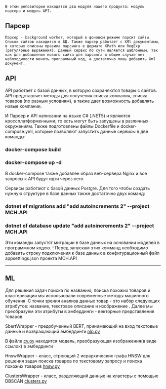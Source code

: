     В этом репозитории находятся два модуля нашего продукта: модуль парсера и модуль API.
## Парсер

    Парсер - background worker, который в фоновом режиме парсит сайты. Список сайтов находится в БД. Также парсер работает с XMl документами, в которых описаны правила парсинга в формате XPath или RegExp (регулярные выражения). Данный сервис по сути является шаблонным, так как для добавления нового сайта для парсинга в общем случае нет небоходимости менять программный код, а достаточно лишь добавить Xml документ.

## API
API работает с базой данных, в которую сохраняются товары с сайтов. API представляет методы для получения списка компания, списка товаров (по разным условиям), а также дает возможность добавлять новые компании. 

И Парсер и API написании на языке C# (.NET5) и являются кроссплатформенными, то есть могут быть запущены в различных окружениям. 
Также подготовлены файлы Dockerfile и docker-compose.yml, которые позволяют запустить данные сервисы  в две команды:

### docker-compose build
### docker-compose up -d

В docker-compose также добавлен образ веб-сервера Nginx и все запросы к API будут идти через него.

Сервисы работают с базой данных Postgre. Для того чтобы создать нужную структуре в базе данных также достаточно двух команд:

### dotnet ef migrations add "add autoincrements 2" --project MCH.API
### dotnet ef database update "add autoincrements 2" --project MCH.API

Эти команды запустят миграции в базе данных на основании моделей в программном кодею.
! Перед запускам этих комманд необходимо добавить строку подключения к базе данных в конфигурационный файл appsettings.json проекта MCH.API
____
## ML
Для решения задач поиска по названию, поиска похожих товаров и кластеризации мы использовали современные методы машинного обучения. С точки зрения анализа данных 
товар - это набор следующих атрибутов: название, текстовое описание  и изображение . Далее мы преобразуем эти атрибуты в эмбеддинги - векторные представления товаров.

SbertWrapper - предобученный BERT, принимающий на вход текстовые данные и возвращающий эмбеддинги [nlp.py](https://github.com/pineapplesmisis/BackendAndML/blob/main/MCH.ML/Models/nlp.py)

В файле [cv.py](https://github.com/pineapplesmisis/BackendAndML/blob/main/MCH.ML/Models/cv.py) находится модель, преобразующая изображения(в виде ссылок) в эмбеддинги

HnswWrapper - класс, строющий 2 иерархических графа HNSW для решения задач поиска товаров по текстовому запросу и поиска похожих товаров [hnsw.py](https://github.com/pineapplesmisis/Back/blob/main/MCH.ML/data_structures/hnsw.py)

ClustersWrapper - класс, разделяющий данные на кластеры с помощью DBSCAN  [clusters.py](https://github.com/pineapplesmisis/BackendAndML/blob/main/MCH.ML/Models/clusters.py)

